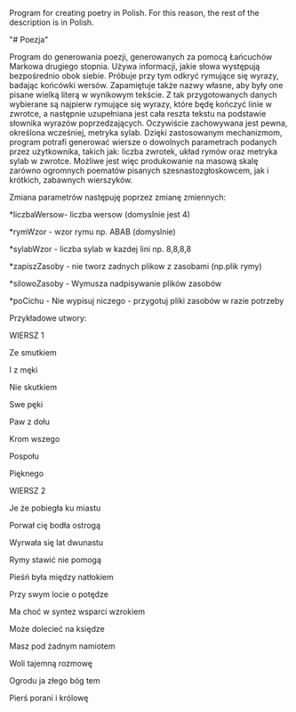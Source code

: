 Program for creating poetry in Polish. For this reason, the rest of the description is in Polish.

"# Poezja" 

Program do generowania poezji, generowanych za pomocą Łańcuchów Markowa drugiego stopnia.
Używa informacji, jakie słowa występują bezpośrednio obok siebie. Próbuje przy tym odkryć rymujące się wyrazy, badając końcówki wersów. Zapamiętuje także nazwy własne, aby były one pisane wielką literą w wynikowym tekście.
Z tak przygotowanych danych wybierane są najpierw rymujące się wyrazy, które będę kończyć linie w zwrotce, a następnie uzupełniana jest cała reszta tekstu na podstawie słownika wyrazów poprzedzających. Oczywiście zachowywana jest pewna, określona wcześniej, metryka sylab.
Dzięki zastosowanym mechanizmom, program potrafi generować wiersze o dowolnych parametrach podanych przez użytkownika, takich jak: liczba zwrotek, układ rymów oraz metryka sylab w zwrotce. Możliwe jest więc produkowanie na masową skalę zarówno ogromnych poematów pisanych szesnastozgłoskowcem, jak i krótkich, zabawnych wierszyków.

Zmiana parametrów następuję poprzez zmianę zmiennych:

*liczbaWersow- liczba wersow (domyslnie jest 4)  

*rymWzor -  wzor rymu np. ABAB (domyslnie) 

*sylabWzor - liczba  sylab w kazdej lini np. 8,8,8,8 

*zapiszZasoby - nie tworz zadnych plikow z zasobami (np.plik rymy)

*silowoZasoby - Wymusza nadpisywanie plików zasobów 

*poCichu - Nie wypisuj niczego - przygotuj pliki zasobów w razie potrzeby


Przykładowe utwory:

WIERSZ 1

Ze smutkiem

I z męki

Nie skutkiem

Swe pęki


Paw z dołu

Krom wszego

Pospołu

Pięknego



WIERSZ 2

Je że pobiegła ku miastu

Porwał cię bodła ostrogą

Wyrwała się lat dwunastu

Rymy stawić nie pomogą


Pieśń była między natłokiem

Przy swym locie o potędze

Ma choć w syntez wsparci wzrokiem

Może dolecieć na księdze


Masz pod żadnym namiotem

Woli tajemną rozmowę

Ogrodu ja złego bóg tem

Pierś porani i królowę






